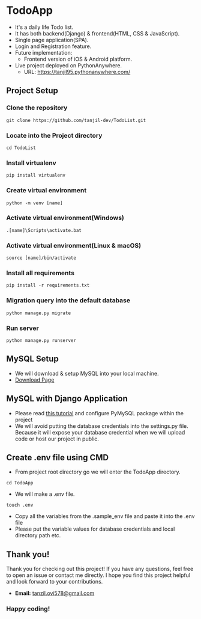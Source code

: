 # TodoApp
- It's a daily life Todo list.
- It has both backend(Django) & frontend(HTML, CSS & JavaScript).
- Single page application(SPA).
- Login and Registration feature.
- Future implementation:
  - Frontend version of iOS & Android platform. 
- Live project deployed on PythonAnywhere.
  - URL: https://tanjil95.pythonanywhere.com/

## Project Setup
### Clone the repository
```
git clone https://github.com/tanjil-dev/TodoList.git
```
### Locate into the Project directory
```
cd TodoList
```

### Install virtualenv
```
pip install virtualenv
```

### Create virtual environment
```
python -m venv [name]
```

### Activate virtual environment(Windows)
```
.[name]\Scripts\activate.bat
```

### Activate virtual environment(Linux & macOS)
```
source [name]/bin/activate
```

### Install all requirements
```
pip install -r requirements.txt
```

### Migration query into the default database
```
python manage.py migrate
```

### Run server
```
python manage.py runserver
```

## MySQL Setup
- We will download & setup MySQL into your local machine. 
- [Download Page](https://dev.mysql.com/downloads/mysql/)
## MySQL with Django Application
- Please read [this tutorial](https://medium.com/@lebe_93/using-pymysql-to-connect-to-a-django-project-to-a-mysql-database-77bd5dade213) and configure PyMySQL package within the project 
- We will avoid putting the database credentials into the settings.py file. Because it will expose your database credential when we will upload code or host our project in public.

## Create .env file using CMD
- From project root directory go we will enter the TodoApp directory.
```
cd TodoApp
```
- We will make a .env file.
```
touch .env
```
- Copy all the variables from the .sample_env file and paste it into the .env file
- Please put the variable values for database credentials and local directory path etc.
## Thank you!
Thank you for checking out this project! If you have any questions, feel free to open an issue or contact me directly. I hope you find this project helpful and look forward to your contributions.
- **Email:** tanzil.ovi578@gmail.com


### Happy coding!